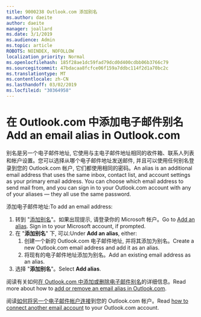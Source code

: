 ```yaml
---
title: 9000238 Outlook.com 添加别名
ms.author: daeite
author: daeite
manager: joallard
ms.date: 3/1/2019
ms.audience: Admin
ms.topic: article
ROBOTS: NOINDEX, NOFOLLOW
localization_priority: Normal
ms.openlocfilehash: 185f28ae1dc59fad79dcd0d400cdbb06b3766c79
ms.sourcegitcommit: 47bdacaa8fcfce06f159a7ddbc114f2d1a70bc2c
ms.translationtype: MT
ms.contentlocale: zh-CN
ms.lasthandoff: 03/02/2019
ms.locfileid: "30364958"
---
```

# <a name="add-an-email-alias-in-outlookcom"></a><span data-ttu-id="83b10-102">在 Outlook.com 中添加电子邮件别名</span><span class="sxs-lookup"><span data-stu-id="83b10-102">Add an email alias in Outlook.com</span></span>

<span data-ttu-id="83b10-p101">别名是另一个电子邮件地址, 它使用与主电子邮件地址相同的收件箱、联系人列表和帐户设置。您可以选择从哪个电子邮件地址发送邮件, 并且可以使用任何别名登录到您的 Outlook.com 帐户, 它们都使用相同的密码。</span><span class="sxs-lookup"><span data-stu-id="83b10-p101">An alias is an additional email address that uses the same inbox, contact list, and account settings as your primary email address. You can choose which email address to send mail from, and you can sign in to your Outlook.com account with any of your aliases — they all use the same password.</span></span>

<span data-ttu-id="83b10-105">添加电子邮件地址:</span><span class="sxs-lookup"><span data-stu-id="83b10-105">To add an email address:</span></span>

1. <span data-ttu-id="83b10-p102">转到 "[添加别名](https://go.microsoft.com/fwlink/p/?linkid=864833)"。如果出现提示, 请登录你的 Microsoft 帐户。</span><span class="sxs-lookup"><span data-stu-id="83b10-p102">Go to [Add an alias](https://go.microsoft.com/fwlink/p/?linkid=864833). Sign in to your Microsoft account, if prompted.</span></span>
2. <span data-ttu-id="83b10-108">在 "**添加别名**" 下, 可以:</span><span class="sxs-lookup"><span data-stu-id="83b10-108">Under **Add an alias**, either:</span></span>
    1. <span data-ttu-id="83b10-109">创建一个新的 Outlook.com 电子邮件地址, 并将其添加为别名。</span><span class="sxs-lookup"><span data-stu-id="83b10-109">Create a new Outlook.com email address and add it as an alias.</span></span>
    2. <span data-ttu-id="83b10-110">将现有的电子邮件地址添加为别名。</span><span class="sxs-lookup"><span data-stu-id="83b10-110">Add an existing email address as an alias.</span></span>
3. <span data-ttu-id="83b10-111">选择 "**添加别名**"。</span><span class="sxs-lookup"><span data-stu-id="83b10-111">Select **Add alias**.</span></span>

<span data-ttu-id="83b10-112">阅读有关如何[在 Outlook.com 中添加或删除电子邮件别名](https://support.office.com/article/459b1989-356d-40fa-a689-8f285b13f1f2)的详细信息。</span><span class="sxs-lookup"><span data-stu-id="83b10-112">Read more about how to [add or remove an email alias in Outlook.com](https://support.office.com/article/459b1989-356d-40fa-a689-8f285b13f1f2).</span></span>  

<span data-ttu-id="83b10-113">阅读[如何将另一个电子邮件帐户连接](https://support.office.com/article/c5224df4-5885-4e79-91ba-523aa743f0ba)到您的 Outlook.com 帐户。</span><span class="sxs-lookup"><span data-stu-id="83b10-113">Read [how to connect another email account](https://support.office.com/article/c5224df4-5885-4e79-91ba-523aa743f0ba) to your Outlook.com account.</span></span>